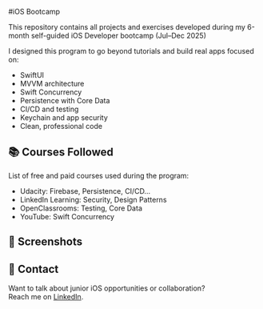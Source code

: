 #iOS Bootcamp

This repository contains all projects and exercises developed during my 6-month self-guided iOS Developer bootcamp (Jul–Dec 2025)

I designed this program to go beyond tutorials and build real apps focused on:

- SwiftUI
- MVVM architecture
- Swift Concurrency
- Persistence with Core Data
- CI/CD and testing
- Keychain and app security
- Clean, professional code


## 📚 Courses Followed

List of free and paid courses used during the program:  
- Udacity: Firebase, Persistence, CI/CD...
- LinkedIn Learning: Security, Design Patterns
- OpenClassrooms: Testing, Core Data
- YouTube: Swift Concurrency


## 📸 Screenshots


## 💼 Contact

Want to talk about junior iOS opportunities or collaboration?  
Reach me on [LinkedIn](https://www.linkedin.com/in/seu-perfil).

